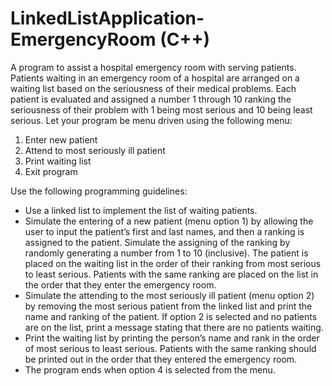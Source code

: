 # LinkedListApplication-EmergencyRoom (C++)

A program to assist a hospital emergency room with serving patients. Patients waiting in an emergency room of a hospital are arranged on a waiting list based on the seriousness of their medical problems.  Each patient is evaluated and assigned a number 1 through 10 ranking the seriousness of their problem with 1 being most serious and 10 being least serious.  Let your program be menu driven using the following menu:

1.	Enter new patient
2.	Attend to most seriously ill patient
3.	Print waiting list
4.	Exit program

Use the following programming guidelines:
-	Use a linked list to implement the list of waiting patients.
-	Simulate the entering of a new patient (menu option 1) by allowing the user to input the patient’s first and last names, and then a ranking is assigned to the patient.  Simulate the assigning of the ranking by randomly generating a number from 1 to 10 (inclusive).  The patient is placed on the waiting list in the order of their ranking from most serious to least serious. Patients with the same ranking are placed on the list in the order that they enter the emergency room.
-	Simulate the attending to the most seriously ill patient (menu option 2) by removing the most serious patient from the linked list and print the name and ranking of the patient.  If option 2 is selected and no patients are on the list, print a message stating that there are no patients waiting.
-	Print the waiting list by printing the person’s name and rank in the order of most serious to least serious. Patients with the same ranking should be printed out in the order that they entered the emergency room.
-	The program ends when option 4 is selected from the menu.
